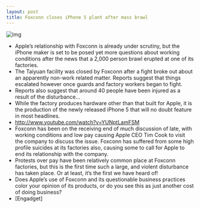 ```yaml
---
layout: post
title: Foxconn closes iPhone 5 plant after mass brawl
---
```

![img](http://media.idownloadblog.com/wp-content/uploads/2012/09/foxconn-sad-1.jpg)
* Apple’s relationship with Foxconn is already under scrutiny, but the iPhone maker is set to be posed yet more questions about working conditions after the news that a 2,000 person brawl erupted at one of its factories.
* The Taiyuan facility was closed by Foxconn after a fight broke out about an apparently non-work related matter. Reports suggest that things escalated however once guards and factory workers began to fight.
* Reports also suggest that around 40 people have been injured as a result of the disturbance…
* While the factory produces hardware other than that built for Apple, it is the production of the newly released iPhone 5 that will no doubt feature in most headlines.
* http://www.youtube.com/watch?v=YUNptLamFSM
* Foxconn has been on the receiving end of much discussion of late, with working conditions and low pay causing Apple CEO Tim Cook to visit the company to discuss the issue. Foxconn has suffered from some high profile suicides at its factories also, causing some to call for Apple to end its relationship with the company.
* Protests over pay have been relatively common place at Foxconn factories, but this is the first time such a large, and violent disturbance has taken place. Or at least, it’s the first we have heard of!
* Does Apple’s use of Foxconn and its questionable business practices color your opinion of its products, or do you see this as just another cost of doing business?
* [Engadget]

